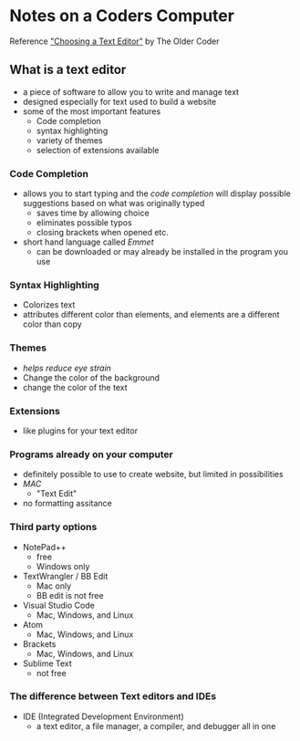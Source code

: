 # Notes on a Coders Computer
Reference ["Choosing a Text Editor"](https://codefellows.github.io/code-102-guide/curriculum/class-02/Choosing-A-Text-Editor--The-Older-Coder.pdf) by The Older Coder

## What is a text editor
* a piece of software to allow you to write and manage text
* designed especially for text used to build a website
* some of the most important features
  * Code completion
  * syntax highlighting
  * variety of themes
  * selection of extensions available
  
### Code Completion
* allows you to start typing and the *code completion* will display possible suggestions based on what was originally typed
  * saves time by allowing choice 
  * eliminates possible typos
  * closing brackets when opened etc. 
* short hand language called *Emmet*
  * can be downloaded or may already be installed in the program you use
 
### Syntax Highlighting
* Colorizes text
* attributes different color than elements, and elements are a different color than copy

### Themes
* *helps reduce eye strain*
* Change the color of the background
* change the color of the text

### Extensions
* like plugins for your text editor

### Programs already on your computer
* definitely possible to use to create website, but limited in possibilities 
* *MAC*
  * "Text Edit" 
* no formatting assitance

### Third party options
* NotePad++
  * free 
  * Windows only
* TextWrangler / BB Edit
  * Mac only
  *  BB edit is not free
* Visual Studio Code
  * Mac, Windows, and Linux
* Atom 
  * Mac, Windows, and Linux
* Brackets
  * Mac, Windows, and Linux
* Sublime Text
  * not free 
  
### The difference between Text editors and IDEs
* IDE (Integrated Development Environment) 
  * a text editor, a file manager, a compiler, and debugger all in one
    

